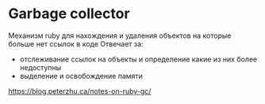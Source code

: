 # Garbage collector

Механизм ruby для нахождения и удаления объектов на которые больше нет ссылок в коде
Отвечает за:
- отслеживание ссылок на объекты и определение какие из них более недоступны
- выделение и освобождение памяти 

https://blog.peterzhu.ca/notes-on-ruby-gc/
